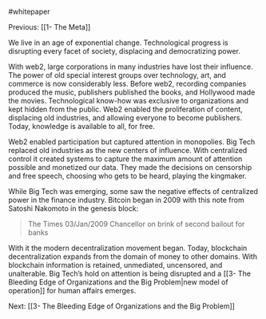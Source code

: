 #whitepaper 

Previous: [[1- The Meta]]

We live in an age of exponential change. Technological progress is disrupting every facet of society, displacing and democratizing power.

With web2, large corporations in many industries have lost their influence. The power of old special interest groups over technology, art, and commerce is now considerably less. Before web2, recording companies produced the music, publishers published the books, and Hollywood made the movies. Technological know-how was exclusive to organizations and kept hidden from the public. Web2 enabled the proliferation of content, displacing old industries, and allowing everyone to become publishers. Today, knowledge is available to all, for free.

Web2 enabled participation but captured attention in monopolies. Big Tech replaced old industries as the new centers of influence. With centralized control it created systems to capture the maximum amount of attention possible and monetized our data. They made the decisions on censorship and free speech, choosing who gets to be heard, playing the kingmaker. 

While Big Tech was emerging, some saw the negative effects of centralized power in the finance industry. Bitcoin began in 2009 with this note from Satoshi Nakomoto in the genesis block: 

> The Times 03/Jan/2009 Chancellor on brink of second bailout for banks

With it the modern decentralization movement began. Today, blockchain decentralization expands from the domain of money to other domains. With blockchain information is retained, unmediated, uncensored, and unalterable. Big Tech’s hold on attention is being disrupted and a [[3- The Bleeding Edge of Organizations and the Big Problem|new model of operation]] for human affairs emerges.

Next: [[3- The Bleeding Edge of Organizations and the Big Problem]]